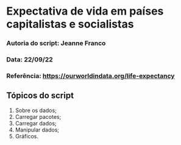 # Expectativa de vida em países capitalistas e socialistas

### Autoria do script: Jeanne Franco
### Data: 22/09/22
### Referência: https://ourworldindata.org/life-expectancy

## Tópicos do script

1. Sobre os dados;
2. Carregar pacotes;
3. Carregar dados;
4. Manipular dados;
5. Gráficos.
